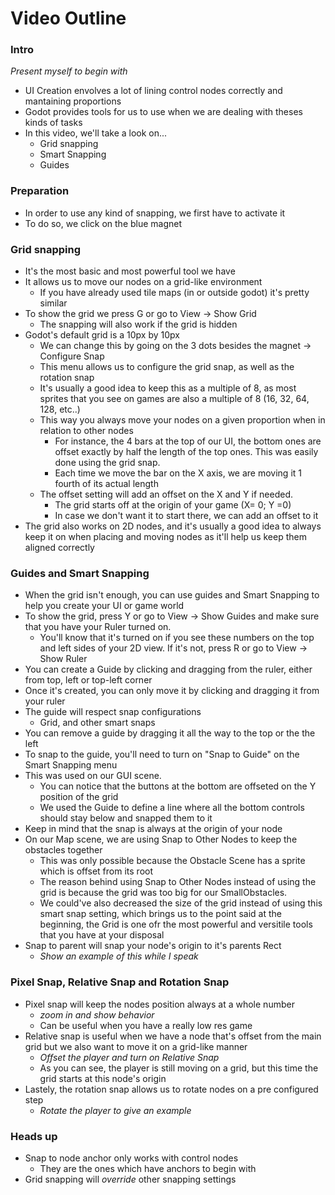 ﻿# Video Outline

### Intro

*Present myself to begin with*

- UI Creation envolves a lot of lining control nodes correctly and mantaining proportions
- Godot provides tools for us to use when we are dealing with theses kinds of tasks
- In this video, we'll take a look on...
	- Grid snapping
	- Smart Snapping
	- Guides
### Preparation
- In order to use any kind of snapping, we first have to activate it
- To do so, we click on the blue magnet

### Grid snapping
- It's the most basic and most powerful tool we have
- It allows us to move our nodes on a  grid-like environment
	- If you have already used tile maps (in or outside godot) it's pretty similar
- To show the grid we press G or go to View -> Show Grid
	- The snapping will also work if the grid is hidden
- Godot's default grid is a 10px by 10px
	- We can change this by going on the 3 dots besides the magnet -> Configure Snap
	- This menu allows us to configure the grid snap, as well as the rotation snap
	- It's usually a good idea to keep this as a multiple of 8, as most sprites that you see on games are also a multiple of 8 (16, 32, 64, 128, etc..)
	- This way you always move your nodes on a given proportion when in relation to other nodes
		- For instance, the 4 bars at the top of our UI, the bottom ones are offset exactly by half the length of the top ones. This was easily done using the grid snap.
		- Each time we move the bar on the X axis, we are moving it 1 fourth of its actual length
	- The offset setting will add an offset on the X and Y if needed.
		- The grid starts off at the origin of your game (X= 0; Y =0)
		- In case we don't want it to start there, we can add an offset to it
- The grid also works on 2D nodes, and it's usually a good idea to always keep it on when placing and moving nodes as it'll help us keep them aligned correctly

### Guides and Smart Snapping
- When the grid isn't enough, you can use guides and Smart Snapping to help you create your UI or game world
- To show the grid, press Y or go to View -> Show Guides and make sure that you have your Ruler turned on.
	- You'll know that it's turned on if you see these numbers on the top and left sides of your 2D view. If it's not, press R or go to View -> Show Ruler
- You can create a Guide by clicking and dragging from the ruler, either from top, left or top-left corner
- Once it's created, you can only move it by clicking and dragging it from your ruler
- The guide will respect snap configurations
	- Grid, and other smart snaps
- You can remove a guide by dragging it all the way to the top or the the left
- To snap to the guide, you'll need to turn on "Snap to Guide" on the Smart Snapping menu
- This was used on our GUI scene. 
	- You can notice that the buttons at the bottom are offseted on the Y position of the grid
	- We used the Guide to define a line where all the bottom controls should stay below and snapped them to it
- Keep in mind that the snap is always at the origin of your node
- On our Map scene, we are using Snap to Other Nodes to keep the obstacles together
	- This was only possible because the Obstacle Scene has a sprite which is offset from its root
	- The reason behind using Snap to Other Nodes instead of using the grid is because the grid was too big for our SmallObstacles.
	- We could've also decreased the size of the grid instead of using this smart snap setting, which brings us to the point said at the beginning, the Grid is one ofr the most powerful and versitile tools that you have at your disposal
- Snap to parent will snap your node's origin to it's parents Rect
	- *Show an example of this while I speak*

### Pixel Snap, Relative Snap and Rotation Snap
- Pixel snap will keep the nodes position always at a whole number
	- *zoom in and show behavior*
	- Can be useful when you have a really low res game
- Relative snap is useful when we have a node that's offset from the main grid but we also want to move it on a grid-like manner
	- *Offset the player and turn on Relative Snap*
	- As you can see, the player is still moving on a grid, but this time the grid starts at this node's origin
- Lastely, the rotation snap allows us to rotate nodes on a pre configured step
	- *Rotate the player to give an example*

### Heads up
- Snap to node anchor only works with control nodes
	- They are the ones which have anchors to begin with
- Grid snapping will *override* other snapping settings

